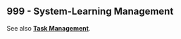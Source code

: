 ## 999 - System-Learning Management

See also **[Task Management](https://github.com/vanHeemstraSystems/task-management)**.
